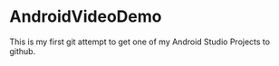 # AndroidVideoDemo
This is my first git attempt to get one of my Android Studio Projects to github.
